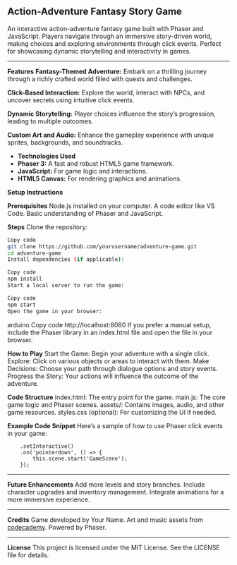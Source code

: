 ## **Action-Adventure Fantasy Story Game**
An interactive action-adventure fantasy game built with Phaser and JavaScript. Players navigate through an immersive story-driven world, making choices and exploring environments through click events. Perfect for showcasing dynamic storytelling and interactivity in games.

---

**Features**
**Fantasy-Themed Adventure:** Embark on a thrilling journey through a richly crafted world filled with quests and challenges.

**Click-Based Interaction:** Explore the world, interact with NPCs, and uncover secrets using intuitive click events.

**Dynamic Storytelling:** Player choices influence the story’s progression, leading to multiple outcomes.

**Custom Art and Audio:** Enhance the gameplay experience with unique sprites, backgrounds, and soundtracks.

- **Technologies Used**
- **Phaser 3:** A fast and robust HTML5 game framework.
- **JavaScript:** For game logic and interactions.
- **HTML5 Canvas:** For rendering graphics and animations.

**Setup Instructions**

**Prerequisites**
Node.js installed on your computer.
A code editor like VS Code.
Basic understanding of Phaser and JavaScript.

**Steps**
Clone the repository:

```bash
Copy code
git clone https://github.com/yourusername/adventure-game.git
cd adventure-game
Install dependencies (if applicable):
```

```bash
Copy code
npm install
Start a local server to run the game:
```
```bash
Copy code
npm start
Open the game in your browser:
```
arduino
Copy code
http://localhost:8080
If you prefer a manual setup, include the Phaser library in an index.html file and open the file in your browser.

**How to Play**
Start the Game: Begin your adventure with a single click.
Explore: Click on various objects or areas to interact with them.
Make Decisions: Choose your path through dialogue options and story events.
Progress the Story: Your actions will influence the outcome of the adventure.

**Code Structure**
index.html: The entry point for the game.
main.js: The core game logic and Phaser scenes.
assets/: Contains images, audio, and other game resources.
styles.css (optional): For customizing the UI if needed.

**Example Code Snippet**
Here’s a sample of how to use Phaser click events in your game:

```this.add.text(100, 100, 'Click here to start your journey!', { fontSize: '20px', fill: '#ffffff' })  
    .setInteractive()  
    .on('pointerdown', () => {  
        this.scene.start('GameScene');  
    });

```
---
**Future Enhancements**
Add more levels and story branches.
Include character upgrades and inventory management.
Integrate animations for a more immersive experience.

---

**Credits**
Game developed by Your Name.
Art and music assets from [codecademy](codecademy).
Powered by Phaser.

--- 

**License**
This project is licensed under the MIT License. See the LICENSE file for details.

